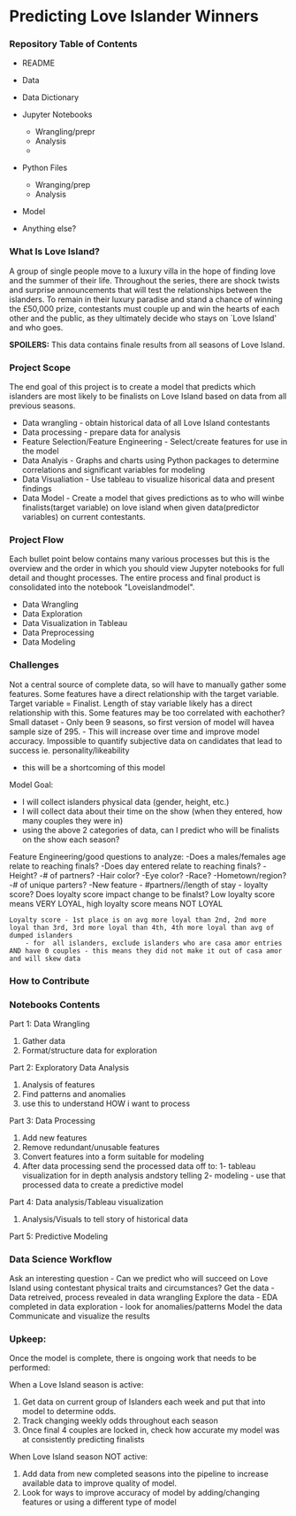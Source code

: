 # Predicting Love Islander Winners

### Repository Table of Contents
- README
- Data
- Data Dictionary
- Jupyter Notebooks
    - Wrangling/prepr
    - Analysis
    -
- Python Files
    - Wranging/prep
    - Analysis

- Model
- Anything else?

### What Is Love Island?
A group of single people move to a luxury villa in the hope of finding love and the summer of their life. Throughout the series, there are shock twists and surprise announcements that will test the relationships between the islanders. To remain in their luxury paradise and stand a chance of winning the £50,000 prize, contestants must couple up and win the hearts of each other and the public, as they ultimately decide who stays on `Love Island' and who goes.

**SPOILERS:** This data contains finale results from all seasons of Love Island.

### Project Scope
The end goal of this project is to create a model that predicts which islanders are most likely to be finalists on Love Island based on data from all previous seasons.
- Data wrangling - obtain historical data of all Love Island contestants
- Data processing - prepare data for analysis
- Feature Selection/Feature Engineering - Select/create features for use in the model
- Data Analyis - Graphs and charts using Python packages to determine correlations and significant variables for modeling
- Data Visualiation - Use tableau to visualize hisorical data and present findings
- Data Model - Create a model that gives predictions as to who will winbe finalists(target variable) on love island when given data(predictor variables) on current contestants.


### Project Flow
Each bullet point below contains many various processes but this is the overview and the order in which you should view Jupyter notebooks for full detail and thought processes. The entire process and final product is consolidated into the notebook "Loveislandmodel".

- Data Wrangling
- Data Exploration
- Data Visualization in Tableau
- Data Preprocessing
- Data Modeling


### Challenges
Not a central source of complete data, so will have to manually gather some features.
Some features have a direct relationship with the target variable. Target variable = Finalist. Length of stay variable likely has a direct relationship with this.
Some features may be too correlated with eachother? 
Small dataset - Only been 9 seasons, so first version of model will havea sample size of 295. - This will increase over time and improve model accuracy.
Impossible to quantify subjective data on candidates that lead to success ie. personality/likeability
- this will be a shortcoming of this model

Model Goal:
- I will collect islanders physical data (gender, height, etc.)
- I will collect data about their time on the show (when they entered, how many couples they were in)
- using the above 2 categories of data, can I predict who will be finalists on the show each season?

Feature Engineering/good questions to analyze:
    -Does a males/females age relate to reaching finals?
    -Does day entered relate to reaching finals?
    -Height?
    -# of partners?
    -Hair color?
    -Eye color?
    -Race?
    -Hometown/region?
    -# of unique parters?
    -New feature - #partners//length of stay - loyalty score? Does loyalty score impact change to be finalst? Low loyalty score means VERY LOYAL, high loyalty score means NOT LOYAL

    Loyalty score - 1st place is on avg more loyal than 2nd, 2nd more loyal than 3rd, 3rd more loyal than 4th, 4th more loyal than avg of dumped islanders
        - for  all islanders, exclude islanders who are casa amor entries AND have 0 couples - this means they did not make it out of casa amor and will skew data
    


### How to Contribute

### Notebooks Contents
Part 1: Data Wrangling
1) Gather data
2) Format/structure data for exploration

Part 2: Exploratory Data Analysis
1) Analysis of features
2) Find patterns and anomalies
3) use this to understand HOW i  want  to process

Part 3: Data Processing
1) Add new features
2) Remove redundant/unusable features
3) Convert features into a form suitable for modeling
4) After data processing send the processed data off to:
     1- tableau visualization for in depth analysis andstory telling
     2- modeling - use that processed data to create a predictive model


Part 4: Data analysis/Tableau visualization
1) Analysis/Visuals to tell story of historical data

Part 5: Predictive Modeling


### Data  Science  Workflow
Ask an interesting question - Can we predict who will succeed on Love Island using contestant physical traits and circumstances?
Get the data - Data retreived, process  revealed in data wrangling
Explore the data - EDA completed in data exploration - look for anomalies/patterns
Model the data  
Communicate and visualize the results


### Upkeep:
Once  the  model  is complete, there is ongoing work that needs to be performed:

When a Love Island season is active:
1) Get data on current group of Islanders each week and put that into model to determine odds.
2) Track changing weekly odds throughout each season
3) Once final  4 couples are locked in, check how accurate my model was at consistently predicting finalists

When Love Island season NOT active:
1) Add data from new completed seasons into the pipeline to increase  available data to improve quality of model.
2) Look for ways to improve accuracy of model by adding/changing features or using a  different  type of model
